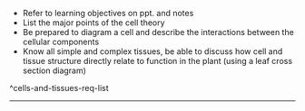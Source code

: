 - Refer to learning objectives on ppt. and notes
- List the major points of the cell theory
- Be prepared to diagram a cell and describe the interactions between the cellular components
- Know all simple and complex tissues, be able to discuss how cell and tissue structure directly relate to function in the plant (using a leaf cross section diagram)

^cells-and-tissues-req-list

---
